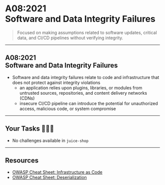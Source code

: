 # A08:2021<br>Software and Data Integrity Failures

>Focused on making assumptions related to software updates, critical data, and CI/CD pipelines without verifying integrity.

---

## A08:2021<br>Software and Data Integrity Failures

- Software and data integrity failures relate to code and infrastructure that does not protect against integrity violations
    - an application relies upon plugins, libraries, or modules from untrusted sources, repositories, and content delivery networks (CDNs) <!-- .element: style="font-size:0.8em"-->
    - insecure CI/CD pipeline can introduce the potential for unauthorized access, malicious code, or system compromise <!-- .element: style="font-size:0.8em"-->

---

## Your Tasks 🧑🏻‍💻

- No challenges available in `juice-shop`

---

## Resources

- [OWASP Cheat Sheet: Infrastructure as Code](https://cheatsheetseries.owasp.org/cheatsheets/Infrastructure_as_Code_Security_Cheat_Sheet.html)
- [OWASP Cheat Sheet: Deserialization](https://www.owasp.org/index.php/Deserialization_Cheat_Sheet)
